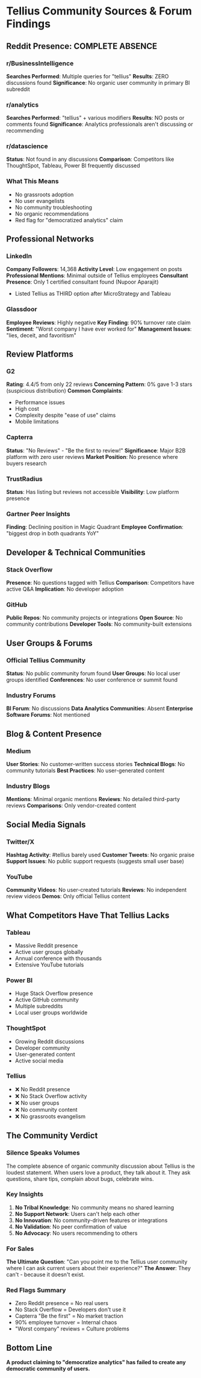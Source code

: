 # Tellius Community Sources & Forum Findings

## Reddit Presence: COMPLETE ABSENCE

### r/BusinessIntelligence
**Searches Performed**: Multiple queries for "tellius"
**Results**: ZERO discussions found
**Significance**: No organic user community in primary BI subreddit

### r/analytics
**Searches Performed**: "tellius" + various modifiers
**Results**: NO posts or comments found
**Significance**: Analytics professionals aren't discussing or recommending

### r/datascience
**Status**: Not found in any discussions
**Comparison**: Competitors like ThoughtSpot, Tableau, Power BI frequently discussed

### What This Means
- No grassroots adoption
- No user evangelists
- No community troubleshooting
- No organic recommendations
- Red flag for "democratized analytics" claim

## Professional Networks

### LinkedIn
**Company Followers**: 14,368
**Activity Level**: Low engagement on posts
**Professional Mentions**: Minimal outside of Tellius employees
**Consultant Presence**: Only 1 certified consultant found (Nupoor Aparajit)
- Listed Tellius as THIRD option after MicroStrategy and Tableau

### Glassdoor
**Employee Reviews**: Highly negative
**Key Finding**: 90% turnover rate claim
**Sentiment**: "Worst company I have ever worked for"
**Management Issues**: "lies, deceit, and favoritism"

## Review Platforms

### G2
**Rating**: 4.4/5 from only 22 reviews
**Concerning Pattern**: 0% gave 1-3 stars (suspicious distribution)
**Common Complaints**:
- Performance issues
- High cost
- Complexity despite "ease of use" claims
- Mobile limitations

### Capterra
**Status**: "No Reviews" - "Be the first to review!"
**Significance**: Major B2B platform with zero user reviews
**Market Position**: No presence where buyers research

### TrustRadius
**Status**: Has listing but reviews not accessible
**Visibility**: Low platform presence

### Gartner Peer Insights
**Finding**: Declining position in Magic Quadrant
**Employee Confirmation**: "biggest drop in both quadrants YoY"

## Developer & Technical Communities

### Stack Overflow
**Presence**: No questions tagged with Tellius
**Comparison**: Competitors have active Q&A
**Implication**: No developer adoption

### GitHub
**Public Repos**: No community projects or integrations
**Open Source**: No community contributions
**Developer Tools**: No community-built extensions

## User Groups & Forums

### Official Tellius Community
**Status**: No public community forum found
**User Groups**: No local user groups identified
**Conferences**: No user conference or summit found

### Industry Forums
**BI Forum**: No discussions
**Data Analytics Communities**: Absent
**Enterprise Software Forums**: Not mentioned

## Blog & Content Presence

### Medium
**User Stories**: No customer-written success stories
**Technical Blogs**: No community tutorials
**Best Practices**: No user-generated content

### Industry Blogs
**Mentions**: Minimal organic mentions
**Reviews**: No detailed third-party reviews
**Comparisons**: Only vendor-created content

## Social Media Signals

### Twitter/X
**Hashtag Activity**: #tellius barely used
**Customer Tweets**: No organic praise
**Support Issues**: No public support requests (suggests small user base)

### YouTube
**Community Videos**: No user-created tutorials
**Reviews**: No independent review videos
**Demos**: Only official Tellius content

## What Competitors Have That Tellius Lacks

### Tableau
- Massive Reddit presence
- Active user groups globally
- Annual conference with thousands
- Extensive YouTube tutorials

### Power BI
- Huge Stack Overflow presence
- Active GitHub community
- Multiple subreddits
- Local user groups worldwide

### ThoughtSpot
- Growing Reddit discussions
- Developer community
- User-generated content
- Active social media

### Tellius
- ❌ No Reddit presence
- ❌ No Stack Overflow activity
- ❌ No user groups
- ❌ No community content
- ❌ No grassroots evangelism

## The Community Verdict

### Silence Speaks Volumes
The complete absence of organic community discussion about Tellius is the loudest statement. When users love a product, they talk about it. They ask questions, share tips, complain about bugs, celebrate wins.

### Key Insights
1. **No Tribal Knowledge**: No community means no shared learning
2. **No Support Network**: Users can't help each other
3. **No Innovation**: No community-driven features or integrations
4. **No Validation**: No peer confirmation of value
5. **No Advocacy**: No users recommending to others

### For Sales
**The Ultimate Question**: "Can you point me to the Tellius user community where I can ask current users about their experience?"
**The Answer**: They can't - because it doesn't exist.

### Red Flags Summary
- Zero Reddit presence = No real users
- No Stack Overflow = Developers don't use it
- Capterra "Be the first" = No market traction
- 90% employee turnover = Internal chaos
- "Worst company" reviews = Culture problems

## Bottom Line
**A product claiming to "democratize analytics" has failed to create any democratic community of users.**